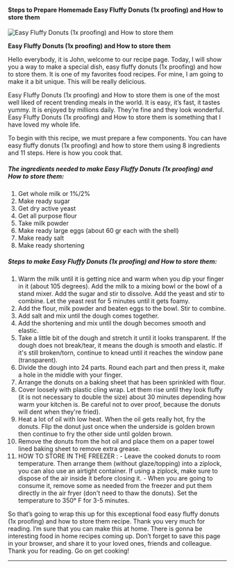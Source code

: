             

#### Steps to Prepare Homemade Easy Fluffy Donuts (1x proofing) and How to store them

![Easy Fluffy Donuts (1x proofing) and How to store them](https://img-global.cpcdn.com/recipes/07f4bc2e7775bc1f/751x532cq70/easy-fluffy-donuts-1x-proofing-and-how-to-store-them-recipe-main-photo.jpg)

**Easy Fluffy Donuts (1x proofing) and How to store them**

Hello everybody, it is John, welcome to our recipe page. Today, I will show you a way to make a special dish, easy fluffy donuts (1x proofing) and how to store them. It is one of my favorites food recipes. For mine, I am going to make it a bit unique. This will be really delicious.

Easy Fluffy Donuts (1x proofing) and How to store them is one of the most well liked of recent trending meals in the world. It is easy, it’s fast, it tastes yummy. It is enjoyed by millions daily. They’re fine and they look wonderful. Easy Fluffy Donuts (1x proofing) and How to store them is something that I have loved my whole life.

To begin with this recipe, we must prepare a few components. You can have easy fluffy donuts (1x proofing) and how to store them using 8 ingredients and 11 steps. Here is how you cook that.

##### The ingredients needed to make Easy Fluffy Donuts (1x proofing) and How to store them:

1.  Get whole milk or 1%/2%
2.  Make ready sugar
3.  Get dry active yeast
4.  Get all purpose flour
5.  Take milk powder
6.  Make ready large eggs (about 60 gr each with the shell)
7.  Make ready salt
8.  Make ready shortening

##### Steps to make Easy Fluffy Donuts (1x proofing) and How to store them:

1.  Warm the milk until it is getting nice and warm when you dip your finger in it (about 105 degrees). Add the milk to a mixing bowl or the bowl of a stand mixer. Add the sugar and stir to dissolve. Add the yeast and stir to combine. Let the yeast rest for 5 minutes until it gets foamy.
2.  Add the flour, milk powder and beaten eggs to the bowl. Stir to combine.
3.  Add salt and mix until the dough comes together.
4.  Add the shortening and mix until the dough becomes smooth and elastic.
5.  Take a little bit of the dough and stretch it until it looks transparent. If the dough does not break/tear, it means the dough is smooth and elastic. If it's still broken/torn, continue to knead until it reaches the window pane (transparent).
6.  Divide the dough into 24 parts. Round each part and then press it, make a hole in the middle with your finger.
7.  Arrange the donuts on a baking sheet that has been sprinkled with flour.
8.  Cover loosely with plastic cling wrap. Let them rise until they look fluffy (it is not necessary to double the size) about 30 minutes depending how warm your kitchen is. Be careful not to over proof, because the donuts will dent when they're fried).
9.  Heat a lot of oil with low heat. When the oil gets really hot, fry the donuts. Flip the donut just once when the underside is golden brown then continue to fry the other side until golden brown.
10.  Remove the donuts from the hot oil and place them on a paper towel lined baking sheet to remove extra grease.
11.  HOW TO STORE IN THE FREEZER : - Leave the cooked donuts to room temperature. Then arrange them (without glaze/topping) into a ziplock, you can also use an airtight container. If using a ziplock, make sure to dispose of the air inside it before closing it. - When you are going to consume it, remove some as needed from the freezer and put them directly in the air fryer (don't need to thaw the donuts). Set the temperature to 350° F for 3-5 minutes.

So that’s going to wrap this up for this exceptional food easy fluffy donuts (1x proofing) and how to store them recipe. Thank you very much for reading. I’m sure that you can make this at home. There is gonna be interesting food in home recipes coming up. Don’t forget to save this page in your browser, and share it to your loved ones, friends and colleague. Thank you for reading. Go on get cooking!

* * *